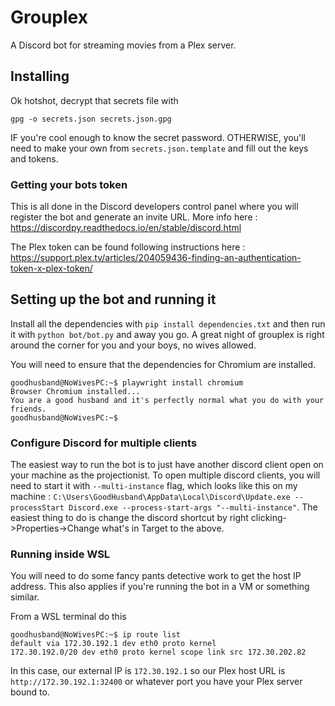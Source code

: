 # Grouplex
A Discord bot for streaming movies from a Plex server.

## Installing
Ok hotshot, decrypt that secrets file with

`gpg -o secrets.json secrets.json.gpg`

IF you're cool enough to know the secret password. OTHERWISE, you'll need to make your own from `secrets.json.template` and fill out the keys and tokens.

### Getting your bots token
This is all done in the Discord developers control panel where you will register the bot and generate an invite URL. More info here : https://discordpy.readthedocs.io/en/stable/discord.html

The Plex token can be found following instructions here : https://support.plex.tv/articles/204059436-finding-an-authentication-token-x-plex-token/

## Setting up the bot and running it
Install all the dependencies with `pip install dependencies.txt` and then run it with `python bot/bot.py` and away you go. A great night of grouplex is right around the corner for you and your boys, no wives allowed.

You will need to ensure that the dependencies for Chromium are installed.

```console
goodhusband@NoWivesPC:~$ playwright install chromium
Browser Chromium installed...
You are a good husband and it's perfectly normal what you do with your friends.
goodhusband@NoWivesPC:~$
```

### Configure Discord for multiple clients
The easiest way to run the bot is to just have another discord client open on your machine as the projectionist. To open multiple discord clients, you will need to start it with `--multi-instance` flag, which looks like this on my machine :  `C:\Users\GoodHusband\AppData\Local\Discord\Update.exe --processStart Discord.exe --process-start-args "--multi-instance"`. The easiest thing to do is change the discord shortcut by right clicking->Properties->Change what's in Target to the above.

### Running inside WSL
You will need to do some fancy pants detective work to get the host IP address. This also applies if you're running the bot in a VM or something similar. 

From a WSL terminal do this
```console
goodhusband@NoWivesPC:~$ ip route list
default via 172.30.192.1 dev eth0 proto kernel
172.30.192.0/20 dev eth0 proto kernel scope link src 172.30.202.82
```
In this case, our external IP is `172.30.192.1` so our Plex host URL is `http://172.30.192.1:32400` or whatever port you have your Plex server bound to.